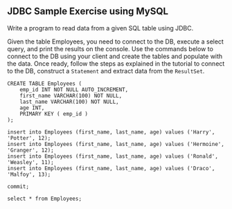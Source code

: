 ## JDBC Sample Exercise using MySQL

Write a program to read data from a given SQL table using JDBC. 

Given the table Employees, you need to connect to the DB, execute a select query, 
and print the results on the console. Use the commands below to connect to the DB
using your client and create the tables and populate with the data. Once ready, 
follow the steps as explained in the tutorial to connect to the DB, construct a 
`Statement` and extract data from the `ResultSet`.

```
CREATE TABLE Employees (
    emp_id INT NOT NULL AUTO_INCREMENT,
    first_name VARCHAR(100) NOT NULL,
    last_name VARCHAR(100) NOT NULL,
    age INT,
    PRIMARY KEY ( emp_id )
);

insert into Employees (first_name, last_name, age) values ('Harry', 'Potter', 12);
insert into Employees (first_name, last_name, age) values ('Hermoine', 'Granger', 12);
insert into Employees (first_name, last_name, age) values ('Ronald', 'Weasley', 11);
insert into Employees (first_name, last_name, age) values ('Draco', 'Malfoy', 13);

commit;

select * from Employees;
```